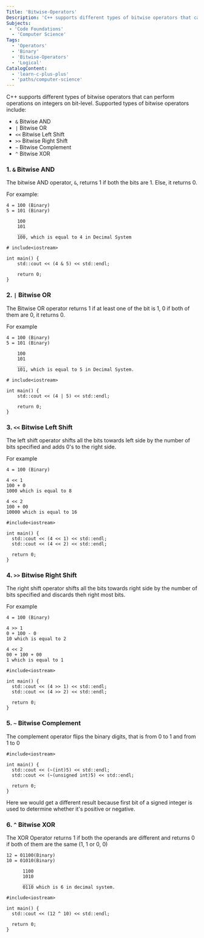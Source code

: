 ```yaml
---
Title: 'Bitwise-Operators'
Description: 'C++ supports different types of bitwise operators that can perform operations on integers on bit-level.'
Subjects:
 - 'Code Foundations'
  - 'Computer Science'
Tags:
  - 'Operators'
  - 'Binary'
  - 'Bitwise-Operators'
  - 'Logical'
CatalogContent:
  - 'learn-c-plus-plus'
  - 'paths/computer-science'
---
```



C++ supports different types of bitwise operators that can perform operations on integers on bit-level. Supported types of bitwise operators include:

- `&` Bitwise AND
- `|` Bitwise OR
- `<<` Bitwise Left Shift
- `>>` Bitwise Right Shift
- `~` Bitwise Complement
- `^` Bitwise XOR

### 1. `&` Bitwise AND

The bitwise AND operator, `&`, returns 1 if both the bits are 1. Else, it returns 0.

For example:

```
4 = 100 (Binary)
5 = 101 (Binary)

    100
    101
    ___
    100, which is equal to 4 in Decimal System
```

```codebyte/cpp
# include<iostream>

int main() {
    std::cout << (4 & 5) << std::endl;

    return 0;
}
```

### 2. `|` Bitwise OR

The Bitwise OR operator returns 1 if at least one of the bit is 1, 0 if both of them are 0, it returns 0.

For example

```
4 = 100 (Binary)
5 = 101 (Binary)

    100
    101
    ___
    101, which is equal to 5 in Decimal System.
```

```codebyte/cpp
# include<iostream>

int main() {
    std::cout << (4 | 5) << std::endl;

    return 0;
}
```

### 3. `<<` Bitwise Left Shift

The left shift operator shifts all the bits towards left side by the number of bits specified and adds 0's to the right side.

For example

```
4 = 100 (Binary)

4 << 1
100 + 0
1000 which is equal to 8

4 << 2
100 + 00
10000 which is equal to 16
```

```codebyte/cpp
#include<iostream>

int main() {
  std::cout << (4 << 1) << std::endl;
  std::cout << (4 << 2) << std::endl;

  return 0;
}
```

### 4. `>>` Bitwise Right Shift

The right shift operator shifts all the bits towards right side by the number of bits specified and discards theh right most bits.

For example

```
4 = 100 (Binary)

4 >> 1
0 + 100 - 0
10 which is equal to 2

4 << 2
00 + 100 + 00
1 which is equal to 1
```

```codebyte/cpp
#include<iostream>

int main() {
  std::cout << (4 >> 1) << std::endl;
  std::cout << (4 >> 2) << std::endl;

  return 0;
}
```

### 5. `~` Bitwise Complement

The complement operator flips the binary digits, that is from 0 to 1 and from 1 to 0

```codebyte/cpp
#include<iostream>

int main() {
  std::cout << (~(int)5) << std::endl;
  std::cout << (~(unsigned int)5) << std::endl;

  return 0;
}
```

Here we would get a different result because first bit of a signed integer is used to determine whether it's positive or negative.

### 6. `^` Bitwise XOR

The XOR Operator returns 1 if both the operands are different and returns 0 if both of them are the same (1, 1 or 0, 0)

```
12 = 01100(Binary)
10 = 01010(Binary)

      1100
      1010
      ____
      0110 which is 6 in decimal system.
```

```codebyte/cpp
#include<iostream>

int main() {
  std::cout << (12 ^ 10) << std::endl;

  return 0;
}
```
